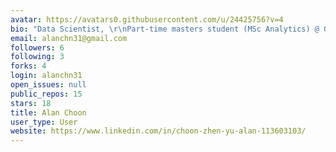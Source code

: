 ```yaml
---
avatar: https://avatars0.githubusercontent.com/u/24425756?v=4
bio: "Data Scientist, \r\nPart-time masters student (MSc Analytics) @ Georgia Tech"
email: alanchn31@gmail.com
followers: 6
following: 3
forks: 4
login: alanchn31
open_issues: null
public_repos: 15
stars: 18
title: Alan Choon
user_type: User
website: https://www.linkedin.com/in/choon-zhen-yu-alan-113603103/
---
```

